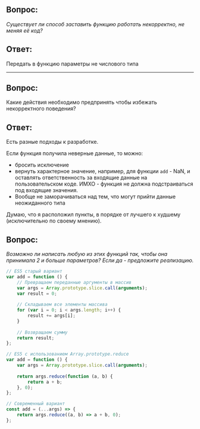 ## Вопрос:
*Существует ли способ заставить функцию работать некорректно, 
 не меняя её код?*
 
## Ответ:

Передать в функцию параметры не числового типа

---

## Вопрос:
Какие действия необходимо предпринять чтобы избежать 
некорректного поведения?
 
## Ответ:

Есть разные подходы к разработке.

Если функция получила неверные данные, то можно:

* бросить исключение
* вернуть характерное значение, например, 
для функции `add` - NaN, и оставлять ответственность
за входящие данные на пользовательском коде.
ИМХО - функция не должна подстраиваться под входящие
значения.
* Вообще не заморачиваться над тем, что могут прийти
данные неожиданного типа

Думаю, что я расположил пункты, 
в порядке от лучшего к худшему 
(исключительно по своему мнению).

## Вопрос:
*Возможно ли написать любую из этих функций так, чтобы она принимала 
2 и больше параметров? Если да - предложите реализацию.*

```javascript
// ES5 старый вариант
var add = function () {
    // Превращаем переданные аргументы в массив
    var args = Array.prototype.slice.call(arguments);
    var result = 0;
    
    // Складываем все элементы массива
    for (var i = 0; i < args.length; i++) {
        result += args[i];
    }
    
    // Возвращаем сумму
    return result;
};
```

```javascript
// ES5 с использованием Array.prototype.reduce
var add = function () {
    var args = Array.prototype.slice.call(arguments);
    
    return args.reduce(function (a, b) {
        return a + b;
    }, 0);
};
```

```javascript
// Современный вариант
const add = (...args) => {
    return args.reduce((a, b) => a + b, 0);
};
```